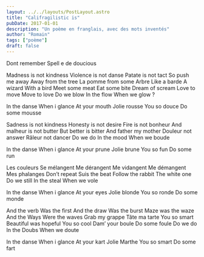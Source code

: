```yaml
---
layout: ../../layouts/PostLayout.astro
title: "Califragilistic is"
pubDate: 2017-01-01
description: "Un poème en franglais, avec des mots inventés"
author: "Romain"
tags: ["poème"]
draft: false
---
```


Dont remember
Spell e de doucious

Madness is not kindness
Violence is not danse
Patate is not tact
So push me away
Away from the tree
La pomme from some
Arbre
Like a barde
A wizard With a bird
Meet some meat
Eat some bite
Dream of scream
Love to move
Move to love
Do we blow
In the flow
When we glow ?

In the danse
When i glance
At your mouth
Jolie rousse
You so douce
Do some mousse

Sadness is not kindness
Honesty is not desire
Fire is not bonheur
And malheur is not butter
But better is bitter
And father my mother
Douleur not answer
Râleur not dancer
Do we do
In the mood
When we boude

In the danse
When i glance
At your prune
Jolie brune
You so fun
Do some run

Les couleurs
Se mélangent
Me dérangent
Me vidangent
Me démangent
Mes phalanges
Don’t repeat
Suis the beat
Follow the rabbit
The white one
Do we still
In the steal
When we vole

In the danse
When i glance
At your eyes
Jolie blonde
You so ronde
Do some monde

And the verb
Was the first
And the draw
Was the burst
Maze was the waze
And the Ways
Were the waves
Grab my grappe
Tâte ma tarte
You so smart
Beautiful was hopeful
You so cool
Dam’ your boule
Do some foule
Do we do
In the Doubs
When we doute

In the danse
When i glance
At your kart
Jolie Marthe
You so smart
Do some fart
